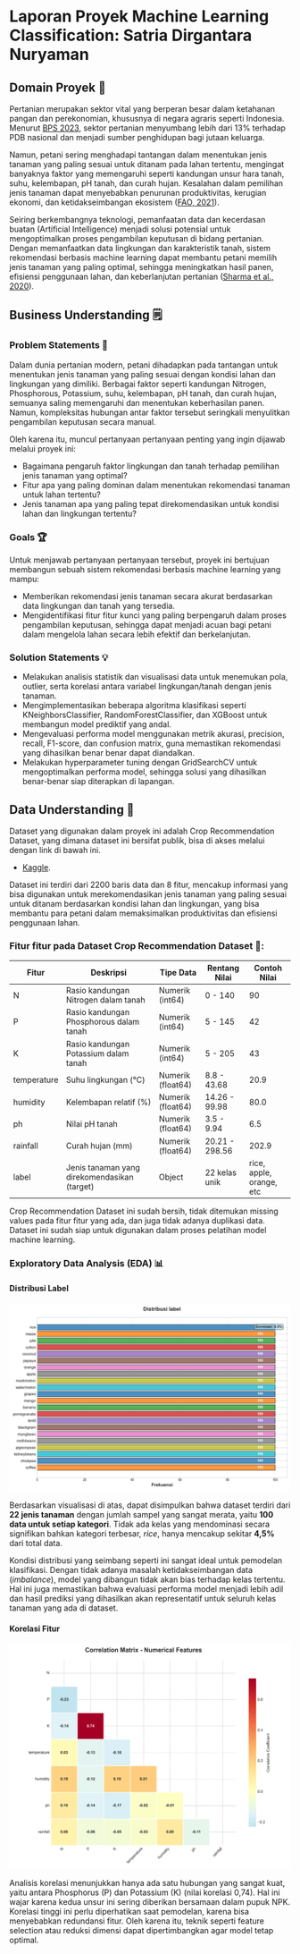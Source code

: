 # Laporan Proyek Machine Learning Classification: Satria Dirgantara Nuryaman

## Domain Proyek 🌾

Pertanian merupakan sektor vital yang berperan besar dalam ketahanan pangan dan perekonomian, khususnya di negara agraris seperti Indonesia. Menurut [BPS 2023](https://www.bps.go.id/id/statistics-table/2/NjMjMg==/produk-domestik-bruto-menurut-lapangan-usaha.html), sektor pertanian menyumbang lebih dari 13% terhadap PDB nasional dan menjadi sumber penghidupan bagi jutaan keluarga.

Namun, petani sering menghadapi tantangan dalam menentukan jenis tanaman yang paling sesuai untuk ditanam pada lahan tertentu, mengingat banyaknya faktor yang memengaruhi seperti kandungan unsur hara tanah, suhu, kelembapan, pH tanah, dan curah hujan. Kesalahan dalam pemilihan jenis tanaman dapat menyebabkan penurunan produktivitas, kerugian ekonomi, dan ketidakseimbangan ekosistem ([FAO, 2021](https://www.fao.org/3/cb4476en/cb4476en.pdf)).

Seiring berkembangnya teknologi, pemanfaatan data dan kecerdasan buatan (Artificial Intelligence) menjadi solusi potensial untuk mengoptimalkan proses pengambilan keputusan di bidang pertanian. Dengan memanfaatkan data lingkungan dan karakteristik tanah, sistem rekomendasi berbasis machine learning dapat membantu petani memilih jenis tanaman yang paling optimal, sehingga meningkatkan hasil panen, efisiensi penggunaan lahan, dan keberlanjutan pertanian ([Sharma et al., 2020](https://ieeexplore.ieee.org/document/9121234)).

## Business Understanding 🗒️

### Problem Statements 🤖

Dalam dunia pertanian modern, petani dihadapkan pada tantangan untuk menentukan jenis tanaman yang paling sesuai dengan kondisi lahan dan lingkungan yang dimiliki. Berbagai faktor seperti kandungan Nitrogen, Phosphorous, Potassium, suhu, kelembapan, pH tanah, dan curah hujan, semuanya saling memengaruhi dan menentukan keberhasilan panen. Namun, kompleksitas hubungan antar faktor tersebut seringkali menyulitkan pengambilan keputusan secara manual.

Oleh karena itu, muncul pertanyaan pertanyaan penting yang ingin dijawab melalui proyek ini:
- Bagaimana pengaruh faktor lingkungan dan tanah terhadap pemilihan jenis tanaman yang optimal?
- Fitur apa yang paling dominan dalam menentukan rekomendasi tanaman untuk lahan tertentu?
- Jenis tanaman apa yang paling tepat direkomendasikan untuk kondisi lahan dan lingkungan tertentu?

### Goals 🏆

Untuk menjawab pertanyaan pertanyaan tersebut, proyek ini bertujuan membangun sebuah sistem rekomendasi berbasis machine learning yang mampu:
- Memberikan rekomendasi jenis tanaman secara akurat berdasarkan data lingkungan dan tanah yang tersedia.
- Mengidentifikasi fitur fitur kunci yang paling berpengaruh dalam proses pengambilan keputusan, sehingga dapat menjadi acuan bagi petani dalam mengelola lahan secara lebih efektif dan berkelanjutan.

### Solution Statements 💡

- Melakukan analisis statistik dan visualisasi data untuk menemukan pola, outlier, serta korelasi antara variabel lingkungan/tanah dengan jenis tanaman.
- Mengimplementasikan beberapa algoritma klasifikasi seperti KNeighborsClassifier, RandomForestClassifier, dan XGBoost untuk membangun model prediktif yang andal.
- Mengevaluasi performa model menggunakan metrik akurasi, precision, recall, F1-score, dan confusion matrix, guna memastikan rekomendasi yang dihasilkan benar benar dapat diandalkan.
- Melakukan hyperparameter tuning dengan GridSearchCV untuk mengoptimalkan performa model, sehingga solusi yang dihasilkan benar-benar siap diterapkan di lapangan.

## Data Understanding 📝
Dataset yang digunakan dalam proyek ini adalah Crop Recommendation Dataset, yang dimana dataset ini bersifat publik, bisa di akses melalui dengan link di bawah ini.

- [Kaggle](https://www.kaggle.com/datasets/atharvaingle/crop-recommendation-dataset). 

Dataset ini terdiri dari 2200 baris data dan 8 fitur, mencakup informasi yang bisa digunakan untuk merekomendasikan jenis tanaman yang paling sesuai untuk ditanam berdasarkan kondisi lahan dan lingkungan, yang bisa membantu para petani dalam memaksimalkan produktivitas dan efisiensi penggunaan lahan.

### Fitur fitur pada Dataset Crop Recommendation Dataset 🌾:
| Fitur        | Deskripsi                                      | Tipe Data         | Rentang Nilai     | Contoh Nilai              |
|--------------|------------------------------------------------|-------------------|-------------------|---------------------------|
| N            | Rasio kandungan Nitrogen dalam tanah           | Numerik (int64)   | 0 - 140           | 90                        |
| P            | Rasio kandungan Phosphorous dalam tanah        | Numerik (int64)   | 5 - 145           | 42                        |
| K            | Rasio kandungan Potassium dalam tanah          | Numerik (int64)   | 5 - 205           | 43                        |
| temperature  | Suhu lingkungan (°C)                           | Numerik (float64) | 8.8 - 43.68       | 20.9                      |
| humidity     | Kelembapan relatif (%)                         | Numerik (float64) | 14.26 - 99.98     | 80.0                      |
| ph           | Nilai pH tanah                                 | Numerik (float64) | 3.5 - 9.94        | 6.5                       |
| rainfall     | Curah hujan (mm)                               | Numerik (float64) | 20.21 - 298.56    | 202.9                     |
| label        | Jenis tanaman yang direkomendasikan (target)   | Object            | 22 kelas unik     | rice, apple, orange, etc  |

Crop Recommendation Dataset ini sudah bersih, tidak ditemukan missing values pada fitur fitur yang ada, dan juga tidak adanya duplikasi data. Dataset ini sudah siap untuk digunakan dalam proses pelatihan model machine learning.

### Exploratory Data Analysis (EDA) 📊
#### Distribusi Label
<div align="center">
  <img src="img/Distribusi_Label.png"/>
</div>


Berdasarkan visualisasi di atas, dapat disimpulkan bahwa dataset terdiri dari **22 jenis tanaman** dengan jumlah sampel yang sangat merata, yaitu **100 data untuk setiap kategori**. Tidak ada kelas yang mendominasi secara signifikan bahkan kategori terbesar, *rice*, hanya mencakup sekitar **4,5%** dari total data.

Kondisi distribusi yang seimbang seperti ini sangat ideal untuk pemodelan klasifikasi. Dengan tidak adanya masalah ketidakseimbangan data (_imbalance_), model yang dibangun tidak akan bias terhadap kelas tertentu. Hal ini juga memastikan bahwa evaluasi performa model menjadi lebih adil dan hasil prediksi yang dihasilkan akan representatif untuk seluruh kelas tanaman yang ada di dataset.

#### Korelasi Fitur
<div align="center">
  <img src="img/correlation_matrix.png"/>
</div>

Analisis korelasi menunjukkan hanya ada satu hubungan yang sangat kuat, yaitu antara Phosphorus (P) dan Potassium (K) (nilai korelasi 0,74). Hal ini wajar karena kedua unsur ini sering diberikan bersamaan dalam pupuk NPK. Korelasi tinggi ini perlu diperhatikan saat pemodelan, karena bisa menyebabkan redundansi fitur. Oleh karena itu, teknik seperti feature selection atau reduksi dimensi dapat dipertimbangkan agar model tetap optimal.
